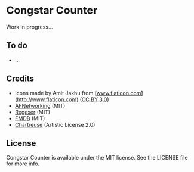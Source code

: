 # Congstar Counter

Work in progress...


## To do

* ...


## Credits

* Icons made by Amit Jakhu from [www.flaticon.com](http://www.flaticon.com) ([CC BY 3.0](http://creativecommons.org/licenses/by/3.0/))
* [AFNetworking](https://github.com/AFNetworking/AFNetworking) (MIT)
* [Regexer](https://github.com/fortinmike/Regexer) (MIT)
* [FMDB](https://github.com/ccgus/fmdb) (MIT)
* [Chartreuse](https://github.com/dainkaplan/Chartreuse) (Artistic License 2.0)

## License

Congstar Counter is available under the MIT license. See the LICENSE file for more info.

